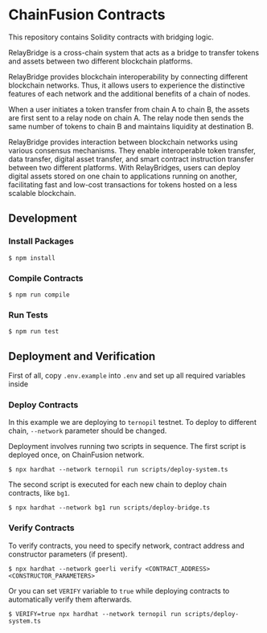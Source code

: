 # ChainFusion Contracts

This repository contains Solidity contracts with bridging logic.

RelayBridge is a cross-chain system that acts as a bridge to transfer tokens and assets between two different blockchain platforms.

RelayBridge provides blockchain interoperability by connecting different blockchain networks. Thus, it allows users to experience the distinctive features of each network and the additional benefits of a chain of nodes.

When a user initiates a token transfer from chain A to chain B, the assets are first sent to a relay node on chain A. The relay node then sends the same number of tokens to chain B and maintains liquidity at destination B.

RelayBridge provides interaction between blockchain networks using various consensus mechanisms. They enable interoperable token transfer, data transfer, digital asset transfer, and smart contract instruction transfer between two different platforms. With RelayBridges, users can deploy digital assets stored on one chain to applications running on another, facilitating fast and low-cost transactions for tokens hosted on a less scalable blockchain.

## Development

### Install Packages

```
$ npm install
```

### Compile Contracts

```
$ npm run compile
```

### Run Tests

```
$ npm run test
```

## Deployment and Verification

First of all, copy `.env.example` into `.env` and set up all required variables inside

### Deploy Contracts

In this example we are deploying to `ternopil` testnet. To deploy to different chain, `--network` parameter should be changed.

Deployment involves running two scripts in sequence. The first script is deployed once, on ChainFusion network.

```
$ npx hardhat --network ternopil run scripts/deploy-system.ts
```

The second script is executed for each new chain to deploy chain contracts, like `bg1`.

```
$ npx hardhat --network bg1 run scripts/deploy-bridge.ts
```

### Verify Contracts

To verify contracts, you need to specify network, contract address and constructor parameters (if present).

```
$ npx hardhat --network goerli verify <CONTRACT_ADDRESS> <CONSTRUCTOR_PARAMETERS>
```

Or you can set `VERIFY` variable to `true` while deploying contracts to automatically verify them afterwards.

```
$ VERIFY=true npx hardhat --network ternopil run scripts/deploy-system.ts
```
